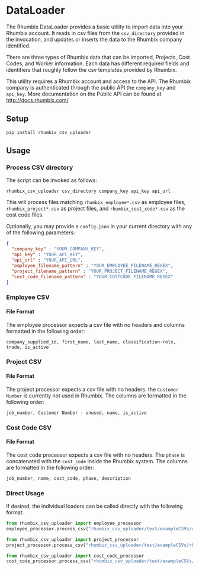 # DataLoader

The Rhumbix DataLoader provides a basic utility to import data into your Rhumbix account.  It reads in csv files from the `csv_directory` provided in the invocation, and updates or inserts the data to the Rhumbix company identified.

There are three types of Rhumbix data that can be imported, Projects, Cost Codes, and Worker information. Each data has different required fields and identifiers that roughly follow the csv templates provided by Rhumbix.

This utility requires a Rhumbix account and access to the API. The Rhumbix company is authenticated through the public API the `company_key` and `api_key`. More documentation on the Public API can be found at http://docs.rhumbix.com/

## Setup
```
pip install rhumbix_csv_uploader
```

## Usage
### Process CSV directory

The script can be invoked as follows:

`rhumbix_csv_uploader csv_directory company_key api_key api_url`

This will process files matching `rhumbix_employee*.csv` as employee files, `rhumbix_project*.csv` as project files, and `rhumbix_cost_code*.csv` as the cost code files.

Optionally, you may provide a `config.json` in your current directory with any of the following parameters:
```json
{
  "company_key" : "YOUR_COMPANY_KEY",
  "api_key" : "YOUR_API_KEY",
  "api_url" : "YOUR_API_URL",
  "employee_filename_pattern" : "YOUR_EMPLOYEE_FILENAME_REGEX",
  "project_filename_pattern" : "YOUR_PROJECT_FILENAME_REGEX",
  "cost_code_filename_pattern" : "YOUR_COSTCODE_FILENAME_REGEX"
}
```

### Employee CSV
#### File Format
The employee processor expects a csv file with no headers and columns formatted in the following order:

`company_supplied_id, first_name, last_name, classification-role, trade, is_active`

### Project CSV
#### File Format
The project processor expects a csv file with no headers. the `Customer Number` is currently not used in Rhumbix. The columns are formatted in the following order:

`job_number, Customer Number - unused, name, is_active`

### Cost Code CSV
#### File Format
The cost code processor expects a csv file with no headers. The `phase` is concatenated with the `cost_code` inside the Rhumbix system.  The columns are formatted in the following order:

`job_number, name, cost_code, phase, description`

### Direct Usage
If desired, the individual loaders can be called directly with the following format.

```python
from rhumbix_csv_uploader import employee_processor
employee_processor.process_csv("rhumbix_csv_uploader/test/exampleCSVs/rhumbix_payroll.csv", COMPANY_KEY, API_KEY, API_URL)
```

```python
from rhumbix_csv_uploader import project_processor
project_processor.process_csv("rhumbix_csv_uploader/test/exampleCSVs/rhumbix_wo.csv", COMPANY_KEY, API_KEY, API_URL)
```

```python
from rhumbix_csv_uploader import cost_code_processor
cost_code_processor.process_csv("rhumbix_csv_uploader/test/exampleCSVs/rhumbix_job_cost_2.csv", COMPANY_KEY, API_KEY, API_URL)
```
